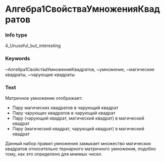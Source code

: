 # Алгебра1СвойстваУмноженияКвадратов
### Info type
4_Unuseful_but_interesting
### Keywords
~Алгебра1СвойстваУмноженияКвадратов, ~умножение, ~магические квадраты, ~чарующие квадраты
### Text
Матричное умножение отображает:
- Пару магических квадратов в чарующий квадрат
- Пару чарующих квадратов в чарующий квадрат
- Пару (чарующий квадрат, магический квадрат) в магический квадрат
- Пару (магический квадрат, чарующий квадрат) в магический квадрат

Данный набор правил умножения замыкает множество магических квадратов относительно тернарного матричного умножения, подобно тому, как это определено для мнимых чисел.
```

